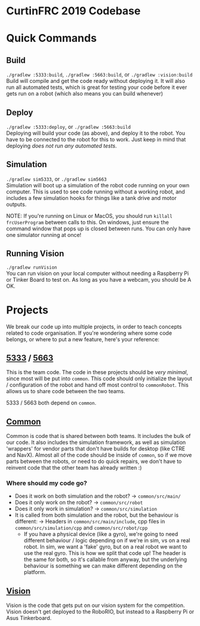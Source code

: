 CurtinFRC 2019 Codebase
===

# Quick Commands
## Build
`./gradlew :5333:build`, `./gradlew :5663:build`, or `./gradlew :vision:build`  
Build will compile and get the code ready without deploying it. It will also run all automated tests, which is great for testing your code before it ever gets run on a robot (which also means you can build whenever)

## Deploy
`./gradlew :5333:deploy`, or `./gradlew :5663:build`  
Deploying will build your code (as above), and deploy it to the robot. You have to be connected to the robot for this to work. Just keep in mind that deploying _does not run any automated tests_.

## Simulation
`./gradlew sim5333`, or `./gradlew sim5663`  
Simulation will boot up a simulation of the robot code running on your own computer. This is used to see code running without a working robot, and includes a few simulation hooks for things like a tank drive and motor outputs.

NOTE: If you're running on Linux or MacOS, you should run `killall frcUserProgram` between calls to this. On windows, just ensure the command window that pops up is closed between runs. You can only have one simulator running at once!

## Running Vision
`./gradlew runVision`  
You can run vision on your local computer without needing a Raspberry Pi or Tinker Board to test on. As long as you have a webcam, you should be A OK.

# Projects
We break our code up into multiple projects, in order to teach concepts related to code organisation. If you're wondering where some code belongs, or where to put a new feature, here's your reference:

## [5333](5333) / [5663](5663)
This is the team code. The code in these projects should be _very minimal_, since most will be put into `common`. This code should only initialize the layout / configuration of the robot and hand off most control to `commonRobot`. This allows us to share code between the two teams.

5333 / 5663 both depend on `common`.

## [Common](common)
Common is code that is shared between both teams. It includes the bulk of our code. 
It also includes the simulation framework, as well as simulation 'wrappers' for vendor parts that don't have builds for desktop (like CTRE and NavX).
Almost all of the code should be inside of `common`, so if we move parts between the robots, or need to do quick repairs, we don't have to reinvent code that the other team has already written :)

### Where should my code go?
- Does it work on both simulation and the robot? -> `common/src/main/`
- Does it only work on the robot? -> `common/src/robot`
- Does it only work in simulation? -> `common/src/simulation`
- It is called from both simulation and the robot, but the behaviour is different: -> Headers in `common/src/main/include`, cpp files in `common/src/simulation/cpp` and `common/src/robot/cpp`
  - If you have a physical device (like a gyro), we're going to need different behaviour / logic depending on if we're in sim, vs on a real robot. In sim, we want a 'fake' gyro, but on a real robot we want to use the real gyro. This is how we split that code up! The header is the same for both, so it's callable from anyway, but the underlying behaviour is something we can make different depending on the platform.

## [Vision](vision)
Vision is the code that gets put on our vision system for the competition. Vision doesn't get deployed to the RoboRIO, but instead to a Raspberry Pi or Asus Tinkerboard.
